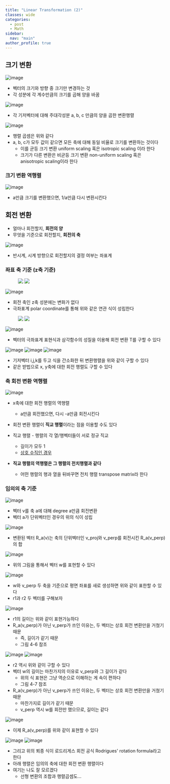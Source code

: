 ```yaml
---
title: "Linear Transformation (2)"
classes: wide
categories: 
  - post
  - Math
sidebar:
  nav: "main"
author_profile: true
---
```


## 크기 변환
![image](/assets/images/{D8DFD133-C6B2-4BEB-9A61-22821624A595}.png)
* 벡터의 크기와 방향 중 크기만 변경하는 것
* 각 성분에 각 계수만큼의 크기를 곱해 양을 바꿈

![image](/assets/images/{21776676-9CA6-4F38-8A24-4AAD9EDAF4DD}.png)
* 각 기저벡터에 대해 주대각성분 a, b, c 만큼의 양을 곱한 변환행렬

![image](/assets/images/{4494BB41-4CFF-4EE8-9225-524B9CC22A19}.png)
* 행렬 곱셈은 위와 같다
* a, b, c가 모두 값이 같으면 모든 축에 대해 동일 비율로 크기를 변환하는 것이다
    * 이를 균등 크기 변환 uniform scaling 혹은 isotropic scaling 이라 한다
    * 크기가 다른 변환은 비균등 크기 변환 non-uniform scaling 혹은 anisotropic scaling이라 한다

### 크기 변환 역행렬
![image](/assets/images/{6886A339-6069-4F51-BE99-CC74628E525C}.png)
* a만큼 크기를 변환했으면, 1/a만큼 다시 변환시킨다

## 회전 변환
* 얼마나 회전할지, **회전의 양**
* 무엇을 기준으로 회전할지, **회전의 축**

![image](/assets/images/{04104D4B-401B-48E1-BABA-03FC61D89DC6}.png)
* 반시계, 시계 방향으로 회전할지의 결정 여부는 좌표계

### 좌표 축 기준 (z축 기준)
<figure class="half">
    <a href="/assets/images/{61675859-06D6-482F-9A49-2A5F8BFB1021}.png"><img src="/assets/images/{61675859-06D6-482F-9A49-2A5F8BFB1021}.png"></a>
    <a href="/assets/images/{CB4E07F5-8343-4B15-84B3-017D4E62398D}.png"><img src="/assets/images/{CB4E07F5-8343-4B15-84B3-017D4E62398D}.png"></a>
</figure>

![image](/assets/images/{4E0BBEAC-CA15-4245-AB2F-EAFC6359CB06}.png)
* 회전 축인 z축 성분에는 변화가 없다
* 극좌표계 polar coordinate를 통해 위와 같은 연관 식이 성립한다

<figure class="half">
    <a href="/assets/images/{E19CF922-EC5C-4D1B-BF35-D31D150BE626}.png"><img src="/assets/images/{E19CF922-EC5C-4D1B-BF35-D31D150BE626}.png"></a>
    <a href="/assets/images/{10EFBCFC-A8CF-4714-BA6C-C91C36317CEF}.png"><img src="/assets/images/{10EFBCFC-A8CF-4714-BA6C-C91C36317CEF}.png"></a>
</figure>

![image](/assets/images/{E7FFDA22-041E-44C3-B6BE-59B10199EB91}.png)
* 벡터의 극좌표계 표현식과 삼각함수의 성질을 이용해 회전 변환 T를 구할 수 있다

![image](/assets/images/{2CF817F5-5991-4801-A9FB-1C6E128C5036}.png)
![image](/assets/images/{DC97822F-C0C6-44D7-9FD4-6FBA8305716D}.png)
![image](/assets/images/{5158B116-B461-4875-9E57-8DE53959E86A}.png)
* 기저벡터 i,j,k를 두고 식을 간소화한 뒤 변환행렬을 위와 같이 구할 수 있다
* 같은 받법으로 x, y축에 대한 회전 행렬도 구할 수 있다

### 축 회전 변환 역행렬
![image](/assets/images/{7D9B8878-9907-435F-874F-7106D6C4C9DE}.png)
* x축에 대한 회전 행렬의 역행렬
    * a만큼 회전했으면, 다시 -a만큼 회전시킨다

* 회전 변환 행렬이 **직교 행렬**이라는 점을 이용할 수도 있다
* 직교 행렬 - 행렬의 각 열/행벡터들이 서로 정규 직교
    * 길이가 모두 1
    * [상호 수직인 경우](https://jaykop.github.io/post/math/Vector/#%EB%82%B4%EC%A0%81%EC%9D%98-%EC%82%AC%EC%9A%A9-%EC%98%88%EC%8B%9C)
* **직교 행렬의 역행렬은 그 행렬의 전치행렬과 같다**
    * 어떤 행렬의 행과 열을 뒤바꾸면 전치 행렬 transpose matrix라 한다

### 임의의 축 기준
![image](/assets/images/{3291487E-0D15-420C-AF46-AD80D797E9F6}.png)
* 벡터 v를 축 a에 대해 degree a만큼 회전변환
* 벡터 a가 단위벡터인 경우의 위의 식이 성립

![image](/assets/images/{D21DBCAB-D89D-42F9-A9F3-7E4F23F399D6}.png)
* 변환된 벡터 R_a(v)는 축의 단위벡터인 v_proj와 v_perp를 회전시킨 R_a(v_perp)의 합

![image](/assets/images/{53F4F68D-AEA7-4CD3-A71C-ADD8CEE32C6C}.png)
* 위의 그림을 통해서 벡터 w를 표현할 수 있다

![image](/assets/images/{8037B35B-4F9C-46D4-9B23-B3812CE0B000}.png)
* w와 v_perp 두 축을 기준으로 평면 좌표를 새로 생성하면 위와 같이 표한할 수 있다
* r1과 r2 두 벡터를 구해보자

![image](/assets/images/{6ECF636B-4FE7-4B73-8FE0-A2F92F7171E3}.png)
* r1의 길이는 위와 같이 표현가능하다
* R_a(v_perp)가 아닌 v_perp가 쓰인 이유는, 두 벡터는 상호 회전 변환만을 거쳤기 때문
    * 즉, 길이가 같기 때문
    * 그림 4-6 참조

![image](/assets/images/{20C09059-99E0-4638-97A5-01590AE0CAFC}.png)
![image](/assets/images/{28B3B3B5-383E-452C-BD80-9FF32E1205F9}.png)
* r2 역시 위와 같이 구할 수 있다
* 벡터 w의 길이는 마찬가지의 이유로 v_perp와 그 길이가 같다
    * 위의 식 표현은 그냥 역순으로 이해하는 게 속이 편하다
    * 그림 4-7 참조
* R_a(v_perp)가 아닌 v_perp가 쓰인 이유는, 두 벡터는 상호 회전 변환만을 거쳤기 때문
    * 마찬가지로 길이가 같기 때문
    * v_perp 역시 w를 회전만 했으므로, 길이는 같다

![image](/assets/images/{8CF4A8E8-37A5-4D1F-91C9-E3AF632C6006}.png)
* 이제 R_a(v_perp)를 위와 같이 표현할 수 있다

![image](/assets/images/{E1241DDE-5308-4403-977C-23F5279C2222}.png)
![image](/assets/images/{966CCDA8-C38F-4B91-9FAD-07E44CEC3C81}.png)
* 그리고 위의 푀종 식이 로드리게스 회전 공식 Rodrigues' rotation formula라고 한다
* 아래 행렬은 임의의 축에 대한 회전 변환 행렬이다
* 여기는 나도 잘 모르겠다
    * 선형 변환의 조합과 행렬곱셈도...